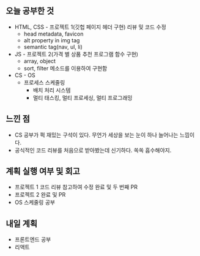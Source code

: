 ## 오늘 공부한 것

- HTML, CSS - 프로젝트 1(깃헙 페이지 헤더 구현) 리뷰 및 코드 수정
  - head metadata, favicon
  - alt property in img tag
  - semantic tag(nav, ul, li)
- JS - 프로젝트 2(가격 별 상품 추천 프로그램 함수 구현)
  - array, object
  - sort, filter 메소드를 이용하여 구현함
- CS - OS
  - 프로세스 스케줄링
    - 배치 처리 시스템
    - 멀티 태스킹, 멀티 프로세싱, 멀티 프로그래밍

## 느낀 점

- CS 공부가 퍽 재밌는 구석이 있다. 무언가 세상을 보는 눈이 하나 늘어나는 느낌이다.
- 공식적인 코드 리뷰를 처음으로 받아봤는데 신기하다. 쏙쏙 흡수해야지.

## 계획 실행 여부 및 회고

- 프로젝트 1 코드 리뷰 참고하여 수정 완료 및 두 번째 PR
- 프로젝트 2 완료 및 PR
- OS 스케줄링 공부

## 내일 계획

- 프론트엔드 공부
- 리액트
